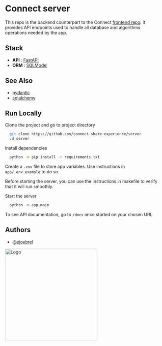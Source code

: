 
# Connect server

This repo is the backend counterpart to the Connect [frontend repo](https://github.com/connect-share-experience/FrontEnd).
It provides API endpoints used to handle all database and algorithms operations needed by the app.




## Stack
- **API** : [FastAPI](https://fastapi.tiangolo.com/)
- **ORM** : [SQLModel](https://sqlmodel.tiangolo.com/)



## See Also

- [pydantic](https://docs.pydantic.dev/latest/)
- [sqlalchemy](https://www.sqlalchemy.org/)
## Run Locally

Clone the project and go to project directory
```bash
  git clone https://github.com/connect-share-experience/server
  cd server
```

Install dependencies
```bash
  python -m pip install -r requirements.txt
```

Create a `.env` file to store app variables.
Use instructions in `app/.env.example` to do so.

Before starting the server, you can use the instructions in makefile to verify that it will run smoothly.


Start the server
```bash
  python -m app.main
```

To see API documentation, go to `/docs` once started on your chosen URL.

## Authors

- [@ejoubrel](https://github.com/ejoubrel)

<img src="https://img.tedomum.net/data/logo%281%29-4d8b91.png" alt="Logo" width=300>
